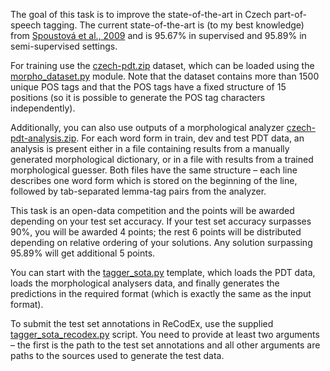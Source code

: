 The goal of this task is to improve the state-of-the-art in Czech
part-of-speech tagging. The current state-of-the-art is (to my best knowledge)
from [Spoustová et al., 2009](http://www.aclweb.org/anthology/E09-1087)
and is 95.67% in supervised and 95.89% in semi-supervised settings.

For training use the
[czech-pdt.zip](https://ufal.mff.cuni.cz/~straka/courses/npfl114/1718/czech-pdt.zip)
dataset, which can be loaded using the
[morpho_dataset.py](https://github.com/ufal/npfl114/tree/master/labs/08/morpho_dataset.py)
module. Note that the dataset contains more than 1500 unique POS tags and that
the POS tags have a fixed structure of 15 positions (so it is possible to
generate the POS tag characters independently).

Additionally, you can also use outputs of a morphological analyzer
[czech-pdt-analysis.zip](https://ufal.mff.cuni.cz/~straka/courses/npfl114/1718/czech-pdt-analysis.zip).
For each word form in train, dev and test PDT data, an analysis is present
either in a file containing results from a manually generated morphological
dictionary, or in a file with results from a trained morphological guesser.
Both files have the same structure – each line describes one word form which is
stored on the beginning of the line, followed by tab-separated lemma-tag pairs
from the analyzer.

This task is an open-data competition and the points will be awarded depending on your
test set accuracy. If your test set accuracy surpasses 90%, you will be
awarded 4 points; the rest 6 points will be distributed depending on relative
ordering of your solutions. Any solution surpassing 95.89% will get additional 5 points.

You can start with the
[tagger_sota.py](https://github.com/ufal/npfl114/tree/master/labs/08/tagger_sota.py)
template, which loads the PDT data, loads the morphological analysers data, and
finally generates the predictions in the required format (which is exactly the
same as the input format).

To submit the test set annotations in ReCodEx, use the supplied
[tagger_sota_recodex.py](https://github.com/ufal/npfl114/tree/master/labs/08/tagger_sota_recodex.py)
script. You need to provide at least two arguments – the first is the path to
the test set annotations and all other arguments are paths to the sources used
to generate the test data.
